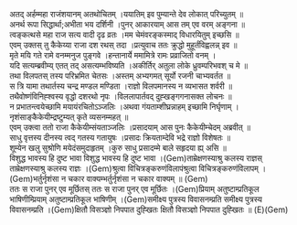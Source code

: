 

  
अतद् अर्हम्महा राजंशयानम् अतथोचितम् ।ययातिम् इव पुम्यान्ते देव लोकात् परिच्युतम्  ॥   
अनर्थ रूपा सिद्धार्था;अभीता भय दर्शिनी ।पुनर् आकारयाम् आस तम् एव वरम् अङ्गना  ॥   
त्वङ्कत्थसे महा राज सत्य वादी दृढ व्रतः ।मम चेमंवरङ्कस्माद् विधारयितुम् इच्छसि  ॥   
एवम् उक्तस् तु कैकेय्या राजा दश रथस् तदा ।प्रत्युवाच ततः क्रुद्धो मुहूर्तंविह्वलन्न् इव  ॥   
मृते मयि गते रामे वनम्मनुज पुङ्गवे ।हन्तानार्ये ममामित्रे रामः प्रव्राजितो वनम् ।  
यदि सत्यम्ब्रवीम्य् एतत् तद् असत्यम्भविष्यति ।अकीर्तिर् अतुला लोके ध्रुवम्परिभवश् च मे  ॥   
तथा विलपतस् तस्य परिभ्रमित चेतसः ।अस्तम् अभ्यगमत् सूर्यो रजनी चाभ्यवर्तत  ॥   
स त्रि यामा तथार्तस्य चन्द्र मण्डल मण्डिता ।राज्ञो विलपमानस्य न व्यभासत शर्वरी  ॥   
तथैवोष्णंविनिह्श्वस्य वृद्धो दशरथो नृपः ।विललापार्तवद् दुह्खङ्गगनासक्त लोचनः  ॥   
न प्रभातन्त्वयेच्छामि मयायंरचितोऽञ्जलिः ।अथवा गंयताम्शीघ्रन्नाहम् इच्छामि निर्घृणाम् ।नृशंसाङ्कैकेयीम्द्रष्टुम्यत् कृते व्यसनम्महत्  ॥   
एवम् उक्त्वा ततो राजा कैकेयीम्संयताञ्जलिः ।प्रसादयाम् आस पुनः कैकेयीम्चेदम् अब्रवीत्  ॥   
साधु वृत्तस्य दीनस्य त्वद् गतस्य गतायुषः ।प्रसादः क्रियताम्देवि भद्रे राज्ञो विशेषतः  ॥   
शूम्येन खलु सुश्रोणि मयेदंसमुदाहृतम् ।कुरु साधु प्रसादम्मे बाले सहृदया ह्य् असि  ॥   
विशुद्ध भावस्य हि दुष्ट भावा विशुद्ध भावस्य हि दुष्ट भावा ।(Gem)ताम्रेक्षणस्याश्रु कलस्य राज्ञस् ताम्रेक्षणस्याश्रु कलस्य राज्ञः ।(Gem)श्रुत्वा विचित्रङ्करुणंविलापंश्रुत्वा विचित्रङ्करुणंविलापम् ।(Gem)भर्तुर्नृशंसा न चकार वाक्यम्भर्तुर्नृशंसा न चकार वाक्यम्  ॥ (Gem)  
ततः स राजा पुनर् एव मूर्छितस् ततः स राजा पुनर् एव मूर्छितः ।(Gem)प्रियाम् अतुष्टाम्प्रतिकूल भाषिणीम्प्रियाम् अतुष्टाम्प्रतिकूल भाषिणीम् ।(Gem)समीक्ष्य पुत्रस्य विवासनम्प्रति समीक्ष्य पुत्रस्य विवासनम्प्रति ।(Gem)क्षितौ विसञ्ज्ञो निपपात दुह्खितः क्षितौ विसञ्ज्ञो निपपात दुह्खितः  ॥ (E)(Gem)  
